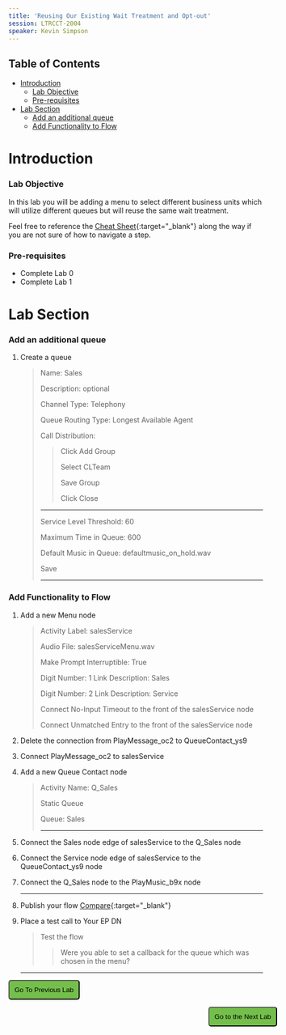 ```yaml
---
title: 'Reusing Our Existing Wait Treatment and Opt-out'
session: LTRCCT-2004
speaker: Kevin Simpson
---
```


## Table of Contents
- [Introduction](#introduction)
    - [Lab Objective](#lab-objective)
    - [Pre-requisites](#pre-requisites)
- [Lab Section](#lab-section)
    - [Add an additional queue](#add-an-additional-queue)
    - [Add Functionality to Flow](#add-functionality-to-flow)


# Introduction

### Lab Objective
In this lab you will be adding a menu to select different business units which will utilize different queues but will reuse the same wait treatment.

Feel free to reference the [Cheat Sheet](cheatSheet.md){:target="_blank"} along the way if you are not sure of how to navigate a step.

### Pre-requisites
- Complete Lab 0
- Complete Lab 1

# Lab Section

### Add an additional queue

1. Create a queue  
    >Name: Sales
    >
    > Description: optional
    >
    > Channel Type: Telephony
    >
    > Queue Routing Type: Longest Available Agent
    > 
    > Call Distribution:
    >> Click Add Group
    >>
    >> Select CLTeam
    >>
    >> Save Group
    >>
    >>
    >> Click Close
    >
    > ---
    >
    > Service Level Threshold: 60
    >
    > Maximum Time in Queue: 600
    >
    > Default Music in Queue: defaultmusic_on_hold.wav
    >
    > Save
    >
    > ---

### Add Functionality to Flow

1. Add a new Menu node
    > Activity Label: salesService
    >
    > Audio File: salesServiceMenu.wav
    >
    > Make Prompt Interruptible: True
    >
    > Digit Number: 1 Link Description: Sales
    >
    > Digit Number: 2 Link Description: Service
    >
    > Connect No-Input Timeout to the front of the salesService node
    >
    > Connect Unmatched Entry to the front of the salesService node


2. Delete the connection from PlayMessage_oc2 to QueueContact_ys9
3. Connect PlayMessage_oc2 to salesService
4. Add a new Queue Contact node
    > Activity Name: Q_Sales
    >
    > Static Queue
    >
    > Queue: Sales
    >
    > ---
5. Connect the Sales node edge of salesService to the Q_Sales node
6. Connect the Service node edge of salesService to the QueueContact_ys9 node
7. Connect the Q_Sales node to the PlayMusic_b9x node
   
    ---
8. Publish your flow [Compare](images/CL_1_salesService.jpg){:target="\_blank"}
9. Place a test call to <w class= "DN_out" >Your EP DN</w>
    > Test the flow
    >> Were you able to set a callback for the queue which was chosen in the menu?

    ---



<script>
function mainPage() {window.location.href = "Lab_1";}
function nextLab() 
 {
 window.location.href = "Lab_3";
 }
</script>

<div id="button-row">
<button onclick="mainPage()" style="
  border-radius: 5px;
  background-color: rgb(116,191,75);
  padding: 10px;">Go To Previous Lab</button>

<button onclick="nextLab()" style="
  position: absolute;
  right: 200px;
  border-radius: 5px;
  background-color: rgb(116,191,75);
  padding: 10px;">Go to the Next Lab</button>

</div>
